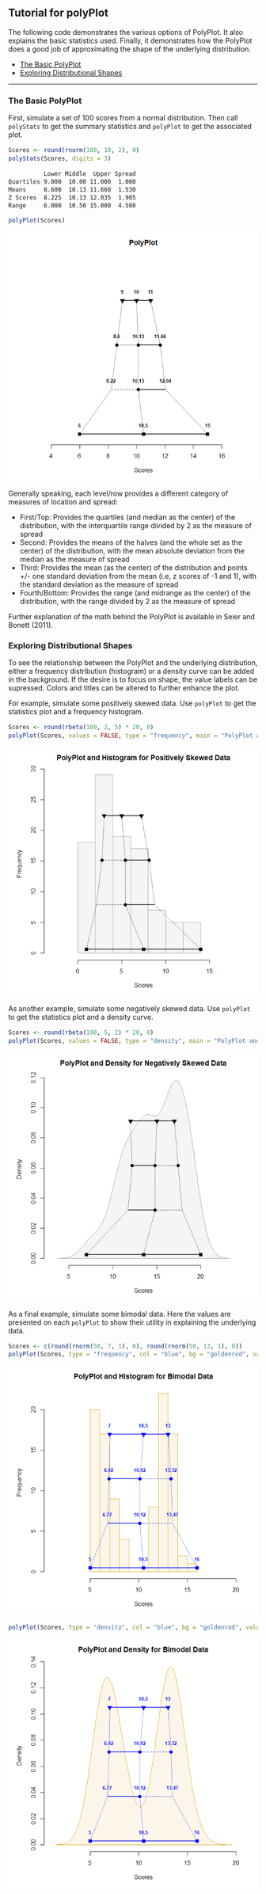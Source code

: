 
## Tutorial for polyPlot

The following code demonstrates the various options of PolyPlot. It also
explains the basic statistics used. Finally, it demonstrates how the
PolyPlot does a good job of approximating the shape of the underlying
distribution.

- [The Basic PolyPlot](#the-basic-polyplot)
- [Exploring Distributional Shapes](#exploring-distributional-shapes)

------------------------------------------------------------------------

### The Basic PolyPlot

First, simulate a set of 100 scores from a normal distribution. Then
call `polyStats` to get the summary statistics and `polyPlot` to get the
associated plot.

``` r
Scores <- round(rnorm(100, 10, 2), 0)
polyStats(Scores, digits = 3)
```

              Lower Middle  Upper Spread
    Quartiles 9.000  10.00 11.000  1.000
    Means     8.600  10.13 11.660  1.530
    Z Scores  8.225  10.13 12.035  1.905
    Range     6.000  10.50 15.000  4.500

``` r
polyPlot(Scores)
```

![](figures/Tutorial-Default-1.png)<!-- -->

Generally speaking, each level/row provides a different category of
measures of location and spread:

- First/Top: Provides the quartiles (and median as the center) of the
  distribution, with the interquartile range divided by 2 as the measure
  of spread
- Second: Provides the means of the halves (and the whole set as the
  center) of the distribution, with the mean absolute deviation from the
  median as the measure of spread
- Third: Provides the mean (as the center) of the distribution and
  points +/- one standard deviation from the mean (i.e, z scores of -1
  and 1), with the standard deviation as the measure of spread
- Fourth/Bottom: Provides the range (and midrange as the center) of the
  distribution, with the range divided by 2 as the measure of spread

Further explanation of the math behind the PolyPlot is available in
Seier and Bonett (2011).

### Exploring Distributional Shapes

To see the relationship between the PolyPlot and the underlying
distribution, either a frequency distribution (histogram) or a density
curve can be added in the background. If the desire is to focus on
shape, the value labels can be supressed. Colors and titles can be
altered to further enhance the plot.

For example, simulate some positively skewed data. Use `polyPlot` to get
the statistics plot and a frequency histogram.

``` r
Scores <- round(rbeta(100, 2, 5) * 20, 0)
polyPlot(Scores, values = FALSE, type = "frequency", main = "PolyPlot and Histogram for Positively Skewed Data")
```

![](figures/Tutorial-Positive-1.png)<!-- -->

As another example, simulate some negatively skewed data. Use `polyPlot`
to get the statistics plot and a density curve.

``` r
Scores <- round(rbeta(100, 5, 2) * 20, 0)
polyPlot(Scores, values = FALSE, type = "density", main = "PolyPlot and Density for Negatively Skewed Data")
```

![](figures/Tutorial-Negative-1.png)<!-- -->

As a final example, simulate some bimodal data. Here the values are
presented on each `polyPlot` to show their utility in explaining the
underlying data.

``` r
Scores <- c(round(rnorm(50, 7, 1), 0), round(rnorm(50, 13, 1), 0))
polyPlot(Scores, type = "frequency", col = "blue", bg = "goldenrod", values = TRUE, main = "PolyPlot and Histogram for Bimodal Data")
```

![](figures/Tutorial-Bimodal-1.png)<!-- -->

``` r
polyPlot(Scores, type = "density", col = "blue", bg = "goldenrod", values = TRUE, main = "PolyPlot and Density for Bimodal Data")
```

![](figures/Tutorial-Bimodal-2.png)<!-- -->
